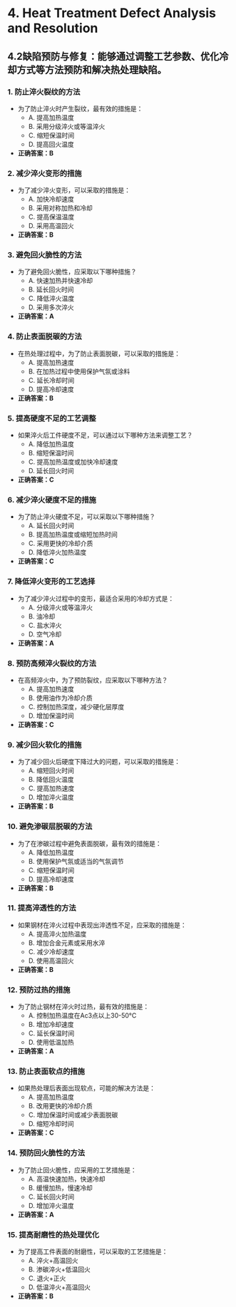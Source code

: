 # 4. **Heat Treatment Defect Analysis and Resolution**
## 4.2**缺陷预防与修复**：能够通过调整工艺参数、优化冷却方式等方法预防和解决热处理缺陷。
### 1. **防止淬火裂纹的方法**
   - 为了防止淬火时产生裂纹，最有效的措施是：
     - A. 提高加热温度
     - B. 采用分级淬火或等温淬火
     - C. 缩短保温时间
     - D. 提高回火温度
   - **正确答案：B**

### 2. **减少淬火变形的措施**
   - 为了减少淬火变形，可以采取的措施是：
     - A. 加快冷却速度
     - B. 采用对称加热和冷却
     - C. 提高保温温度
     - D. 采用高温回火
   - **正确答案：B**

### 3. **避免回火脆性的方法**
   - 为了避免回火脆性，应采取以下哪种措施？
     - A. 快速加热并快速冷却
     - B. 延长回火时间
     - C. 降低淬火温度
     - D. 采用多次淬火
   - **正确答案：A**

### 4. **防止表面脱碳的方法**
   - 在热处理过程中，为了防止表面脱碳，可以采取的措施是：
     - A. 提高加热速度
     - B. 在加热过程中使用保护气氛或涂料
     - C. 延长冷却时间
     - D. 提高冷却速度
   - **正确答案：B**

### 5. **提高硬度不足的工艺调整**
   - 如果淬火后工件硬度不足，可以通过以下哪种方法来调整工艺？
     - A. 降低加热温度
     - B. 缩短保温时间
     - C. 提高加热温度或加快冷却速度
     - D. 延长回火时间
   - **正确答案：C**


### 6. **减少淬火硬度不足的措施**
   - 为了防止淬火硬度不足，可以采取以下哪种措施？
     - A. 延长回火时间
     - B. 提高加热温度或缩短加热时间
     - C. 采用更快的冷却介质
     - D. 降低淬火加热温度
   - **正确答案：C**

### 7. **降低淬火变形的工艺选择**
   - 为了减少淬火过程中的变形，最适合采用的冷却方式是：
     - A. 分级淬火或等温淬火
     - B. 油冷却
     - C. 盐水淬火
     - D. 空气冷却
   - **正确答案：A**

### 8. **预防高频淬火裂纹的方法**
   - 在高频淬火中，为了预防裂纹，应采取以下哪种方法？
     - A. 提高加热速度
     - B. 使用油作为冷却介质
     - C. 控制加热深度，减少硬化层厚度
     - D. 增加保温时间
   - **正确答案：C**

### 9. **减少回火软化的措施**
   - 为了减少回火后硬度下降过大的问题，可以采取的措施是：
     - A. 缩短回火时间
     - B. 降低回火温度
     - C. 提高加热速度
     - D. 增加淬火温度
   - **正确答案：B**

### 10. **避免渗碳层脱碳的方法**
   - 为了在渗碳过程中避免表面脱碳，最有效的措施是：
     - A. 降低加热温度
     - B. 使用保护气氛或适当的气氛调节
     - C. 缩短保温时间
     - D. 提高冷却速度
   - **正确答案：B**

### 11. **提高淬透性的方法**
   - 如果钢材在淬火过程中表现出淬透性不足，应采取的措施是：
     - A. 提高淬火加热温度
     - B. 增加合金元素或采用水淬
     - C. 减少冷却速度
     - D. 使用高温回火
   - **正确答案：B**

### 12. **预防过热的措施**
   - 为了防止钢材在淬火时过热，最有效的措施是：
     - A. 控制加热温度在Ac3点以上30-50°C
     - B. 增加冷却速度
     - C. 延长保温时间
     - D. 使用低温加热
   - **正确答案：A**

### 13. **防止表面软点的措施**
   - 如果热处理后表面出现软点，可能的解决方法是：
     - A. 提高加热温度
     - B. 改用更快的冷却介质
     - C. 增加保温时间或减少表面脱碳
     - D. 缩短冷却时间
   - **正确答案：C**

### 14. **预防回火脆性的方法**
   - 为了防止回火脆性，应采用的工艺措施是：
     - A. 高温快速加热，快速冷却
     - B. 缓慢加热，慢速冷却
     - C. 延长回火时间
     - D. 增加淬火温度
   - **正确答案：A**

### 15. **提高耐磨性的热处理优化**
   - 为了提高工件表面的耐磨性，可以采取的工艺措施是：
     - A. 淬火+高温回火
     - B. 渗碳淬火+低温回火
     - C. 退火+正火
     - D. 低温淬火+高温回火
   - **正确答案：B**

